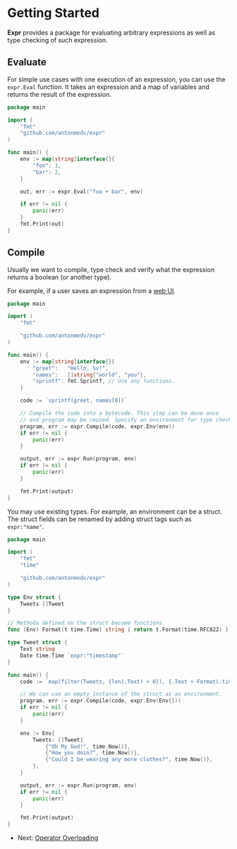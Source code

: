 # Getting Started

**Expr** provides a package for evaluating arbitrary expressions as well as type
checking of such expression.

## Evaluate

For simple use cases with one execution of an expression, you can use the 
`expr.Eval` function. It takes an expression and a map of variables and returns
the result of the expression.

```go
package main

import (
	"fmt"
	"github.com/antonmedv/expr"
)

func main() {
	env := map[string]interface{}{
		"foo": 1,
		"bar": 2,
	}

	out, err := expr.Eval("foo + bar", env)

	if err != nil {
		panic(err)
	}
	fmt.Print(out)
}
```

## Compile

Usually we want to compile, type check and verify what the expression returns a 
boolean (or another type). 

For example, if a user saves an expression from a
[web UI](https://antonmedv.github.io/expr/).

```go
package main

import (
	"fmt"

	"github.com/antonmedv/expr"
)

func main() {
	env := map[string]interface{}{
		"greet":   "Hello, %v!",
		"names":   []string{"world", "you"},
		"sprintf": fmt.Sprintf, // Use any functions.
	}

	code := `sprintf(greet, names[0])`

	// Compile the code into a bytecode. This step can be done once 
	// and program may be reused. Specify an environment for type check.
	program, err := expr.Compile(code, expr.Env(env))
	if err != nil {
		panic(err)
	}

	output, err := expr.Run(program, env)
	if err != nil {
		panic(err)
	}

	fmt.Print(output)
}
```

You may use existing types. For example, an environment can be a struct. The
struct fields can be renamed by adding struct tags such as `expr:"name"`.

```go
package main

import (
	"fmt"
	"time"

	"github.com/antonmedv/expr"
)

type Env struct {
	Tweets []Tweet
}

// Methods defined on the struct become functions.
func (Env) Format(t time.Time) string { return t.Format(time.RFC822) }

type Tweet struct {
	Text string
	Date time.Time `expr:"timestamp"`
}

func main() {
	code := `map(filter(Tweets, {len(.Text) > 0}), {.Text + Format(.timestamp)})`

	// We can use an empty instance of the struct as an environment.
	program, err := expr.Compile(code, expr.Env(Env{}))
	if err != nil {
		panic(err)
	}

	env := Env{
		Tweets: []Tweet{
			{"Oh My God!", time.Now()}, 
			{"How you doin?", time.Now()}, 
			{"Could I be wearing any more clothes?", time.Now()},
		},
	}

	output, err := expr.Run(program, env)
	if err != nil {
		panic(err)
	}

	fmt.Print(output)
}
```

* Next: [Operator Overloading](Operator-Overloading.md)
